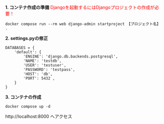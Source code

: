 **1. コンテナ作成の準備**
<font color="red">Djangoを起動するにはDjangoプロジェクトの作成が必要！</font>
```shell
docker compose run --rm web django-admin startproject 【プロジェクト名】 .
```

**2. settings.pyの修正**
```
DATABASES = {
    'default': {
        'ENGINE': 'django.db.backends.postgresql', 
        'NAME': 'testdb',
        'USER': 'testuser',
        'PASSWORD': 'testpass',
        'HOST': 'db',
        'PORT': 5432 ,
    }
}
```

**3. コンテナの作成**
```
docker compose up -d
```
http://localhost:8000
へアクセス